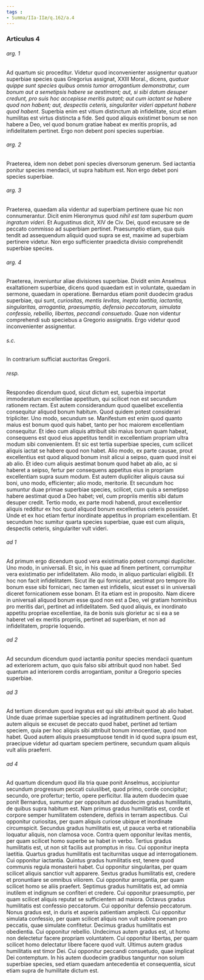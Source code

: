 ```yaml
---
tags : 
- Summa/IIa-IIæ/q.162/a.4
---
```


### Articulus 4

###### arg. 1
Ad quartum sic proceditur. Videtur quod inconvenienter assignentur quatuor superbiae species quas Gregorius assignat, XXIII Moral., dicens, *quatuor quippe sunt species quibus omnis tumor arrogantium demonstratur, cum bonum aut a semetipsis habere se aestimant; aut, si sibi datum desuper credunt, pro suis hoc accepisse meritis putant; aut cum iactant se habere quod non habent; aut, despectis ceteris, singulariter videri appetunt habere quod habent*. Superbia enim est vitium distinctum ab infidelitate, sicut etiam humilitas est virtus distincta a fide. Sed quod aliquis existimet bonum se non habere a Deo, vel quod bonum gratiae habeat ex meritis propriis, ad infidelitatem pertinet. Ergo non debent poni species superbiae.

###### arg. 2
Praeterea, idem non debet poni species diversorum generum. Sed iactantia ponitur species mendacii, ut supra habitum est. Non ergo debet poni species superbiae.

###### arg. 3
Praeterea, quaedam alia videntur ad superbiam pertinere quae hic non connumerantur. Dicit enim Hieronymus quod *nihil est tam superbum quam ingratum videri*. Et Augustinus dicit, XIV de Civ. Dei, quod excusare se de peccato commisso ad superbiam pertinet. Praesumptio etiam, qua quis tendit ad assequendum aliquid quod supra se est, maxime ad superbiam pertinere videtur. Non ergo sufficienter praedicta divisio comprehendit superbiae species.

###### arg. 4
Praeterea, inveniuntur aliae divisiones superbiae. Dividit enim Anselmus exaltationem superbiae, dicens quod quaedam est in voluntate, quaedam in sermone, quaedam in operatione. Bernardus etiam ponit duodecim gradus superbiae, qui sunt, *curiositas, mentis levitas, inepta laetitia, iactantia, singularitas, arrogantia, praesumptio, defensio peccatorum, simulata confessio, rebellio, libertas, peccandi consuetudo*. Quae non videntur comprehendi sub speciebus a Gregorio assignatis. Ergo videtur quod inconvenienter assignentur.

###### s.c.
In contrarium sufficiat auctoritas Gregorii.

###### resp.
Respondeo dicendum quod, sicut dictum est, superbia importat immoderatum excellentiae appetitum, qui scilicet non est secundum rationem rectam. Est autem considerandum quod quaelibet excellentia consequitur aliquod bonum habitum. Quod quidem potest considerari tripliciter. Uno modo, secundum se. Manifestum est enim quod quanto maius est bonum quod quis habet, tanto per hoc maiorem excellentiam consequitur. Et ideo cum aliquis attribuit sibi maius bonum quam habeat, consequens est quod eius appetitus tendit in excellentiam propriam ultra modum sibi convenientem. Et sic est tertia superbiae species, cum scilicet aliquis iactat se habere quod non habet. Alio modo, ex parte causae, prout excellentius est quod aliquod bonum insit alicui a seipso, quam quod insit ei ab alio. Et ideo cum aliquis aestimat bonum quod habet ab alio, ac si haberet a seipso, fertur per consequens appetitus eius in propriam excellentiam supra suum modum. Est autem dupliciter aliquis causa sui boni, uno modo, efficienter; alio modo, meritorie. Et secundum hoc sumuntur duae primae superbiae species, scilicet, cum quis a semetipso habere aestimat quod a Deo habet; vel, cum propriis meritis sibi datum desuper credit. Tertio modo, ex parte modi habendi, prout excellentior aliquis redditur ex hoc quod aliquod bonum excellentius ceteris possidet. Unde et ex hoc etiam fertur inordinate appetitus in propriam excellentiam. Et secundum hoc sumitur quarta species superbiae, quae est cum aliquis, despectis ceteris, singulariter vult videri.

###### ad 1
Ad primum ergo dicendum quod vera existimatio potest corrumpi dupliciter. Uno modo, in universali. Et sic, in his quae ad finem pertinent, corrumpitur vera existimatio per infidelitatem. Alio modo, in aliquo particulari eligibili. Et hoc non facit infidelitatem. Sicut ille qui fornicatur, aestimat pro tempore illo bonum esse sibi fornicari, nec tamen est infidelis, sicut esset si in universali diceret fornicationem esse bonam. Et ita etiam est in proposito. Nam dicere in universali aliquod bonum esse quod non est a Deo, vel gratiam hominibus pro meritis dari, pertinet ad infidelitatem. Sed quod aliquis, ex inordinato appetitu propriae excellentiae, ita de bonis suis glorietur ac si ea a se haberet vel ex meritis propriis, pertinet ad superbiam, et non ad infidelitatem, proprie loquendo.

###### ad 2
Ad secundum dicendum quod iactantia ponitur species mendacii quantum ad exteriorem actum, quo quis falso sibi attribuit quod non habet. Sed quantum ad interiorem cordis arrogantiam, ponitur a Gregorio species superbiae.

###### ad 3
Ad tertium dicendum quod ingratus est qui sibi attribuit quod ab alio habet. Unde duae primae superbiae species ad ingratitudinem pertinent. Quod autem aliquis se excuset de peccato quod habet, pertinet ad tertiam speciem, quia per hoc aliquis sibi attribuit bonum innocentiae, quod non habet. Quod autem aliquis praesumptuose tendit in id quod supra ipsum est, praecipue videtur ad quartam speciem pertinere, secundum quam aliquis vult aliis praeferri.

###### ad 4
Ad quartum dicendum quod illa tria quae ponit Anselmus, accipiuntur secundum progressum peccati cuiuslibet, quod primo, corde concipitur; secundo, ore profertur; tertio, opere perficitur. Illa autem duodecim quae ponit Bernardus, sumuntur per oppositum ad duodecim gradus humilitatis, de quibus supra habitum est. Nam primus gradus humilitatis est, corde et corpore semper humilitatem ostendere, defixis in terram aspectibus. Cui opponitur curiositas, per quam aliquis curiose ubique et inordinate circumspicit. Secundus gradus humilitatis est, ut pauca verba et rationabilia loquatur aliquis, non clamosa voce. Contra quem opponitur levitas mentis, per quam scilicet homo superbe se habet in verbo. Tertius gradus humilitatis est, ut non sit facilis aut promptus in risu. Cui opponitur inepta laetitia. Quartus gradus humilitatis est taciturnitas usque ad interrogationem. Cui opponitur iactantia. Quintus gradus humilitatis est, tenere quod communis regula monasterii habet. Cui opponitur singularitas, per quam scilicet aliquis sanctior vult apparere. Sextus gradus humilitatis est, credere et pronuntiare se omnibus viliorem. Cui opponitur arrogantia, per quam scilicet homo se aliis praefert. Septimus gradus humilitatis est, ad omnia inutilem et indignum se confiteri et credere. Cui opponitur praesumptio, per quam scilicet aliquis reputat se sufficientem ad maiora. Octavus gradus humilitatis est confessio peccatorum. Cui opponitur defensio peccatorum. Nonus gradus est, in duris et asperis patientiam amplecti. Cui opponitur simulata confessio, per quam scilicet aliquis non vult subire poenam pro peccatis, quae simulate confitetur. Decimus gradus humilitatis est obedientia. Cui opponitur rebellio. Undecimus autem gradus est, ut homo non delectetur facere propriam voluntatem. Cui opponitur libertas, per quam scilicet homo delectatur libere facere quod vult. Ultimus autem gradus humilitatis est timor Dei. Cui opponitur peccandi consuetudo, quae implicat Dei contemptum. In his autem duodecim gradibus tanguntur non solum superbiae species, sed etiam quaedam antecedentia et consequentia, sicut etiam supra de humilitate dictum est.

